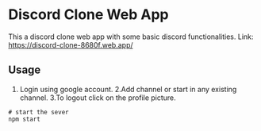 # Discord Clone Web App

This a discord clone web app with some basic discord functionalities.
Link: https://discord-clone-8680f.web.app/

## Usage
1. Login using google account.
2.Add channel or start in any existing channel.
3.To logout click on the profile picture.

```
# start the sever
npm start

```

